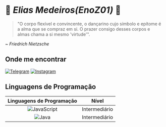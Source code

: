# 🎃 *Elias Medeiros(EnoZ01)* 🎃
> "O corpo flexível e convincente, o dançarino cujo símbolo e epítome é a alma que se compraz em si. O prazer consigo desses corpos e almas chama a si mesmo 'virtude'".

~ *Friedrich Nietzsche*

## Onde me encontrar

[![Telegram](https://img.shields.io/badge/Telegram-000?style=for-the-badge&logo=Telegram)](https://t.me/elias262626)
[![Instagram](https://img.shields.io/badge/Instagram-000?style=for-the-badge&logo=instagram)](https://www.instagram.com/oeliasmiguel/)


## Linguagens de Programação

|Linguagens de Programação|Nível| 
|:-------------------------:|:-----:|
|![JavaScript](https://img.shields.io/badge/JavaScript-000?style=for-the-badge&logo=javascript)| Intermediário|
|![Java](https://img.shields.io/badge/Java-000?style=for-the-badge&logo=java)| Intermediário|




